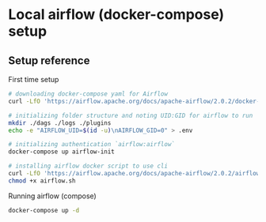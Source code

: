# Local airflow (docker-compose) setup


## Setup reference

First time setup
```bash
# downloading docker-compose yaml for Airflow
curl -LfO 'https://airflow.apache.org/docs/apache-airflow/2.0.2/docker-compose.yaml'

# initializing folder structure and noting UID:GID for airflow to run
mkdir ./dags ./logs ./plugins
echo -e "AIRFLOW_UID=$(id -u)\nAIRFLOW_GID=0" > .env

# initializing authentication `airflow:airflow`
docker-compose up airflow-init

# installing airflow docker script to use cli
curl -LfO 'https://airflow.apache.org/docs/apache-airflow/2.0.2/airflow.sh'
chmod +x airflow.sh
```

Running airflow (compose)
```bash
docker-compose up -d
```
